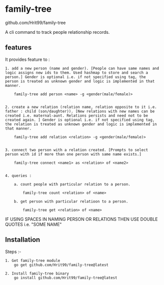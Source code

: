 # family-tree

github.com/Hrit99/family-tree

A cli command to track people relationship records.

## features

It provides feature to : 

    1. add a new person (name and gender). [People can have same names and logic assigns new ids to them. Used hashmap to store and search a person.] Gender is optional i.e. if not specified using tag, the person is treated as unknown gender and logic is implemented in that manner.

        family-tree add person <name> -g <gender(male/female)>


    2. create a new relation (relation name, relation opposite to it i.e. father : child (son/daughter)). [New relations with new names can be created i.e. maternal-aunt. Relations persists and need not to be created again. ] Gender is optional i.e. if not specified using tag, the relation is treated as unknown gender and logic is implemented in that manner.

        family-tree add relation <relation> -g <gender(male/female)>


    3. connect two person with a relation created. [Prompts to select person with id if more than one person with same name exists.]

        family-tree connect <name1> as <relation> of <name2>


    4. queries :

        a. count people with particular relation to a person.

            family-tree count <relation> of <name>
        
        b. get person with particular relatioon to a person.

            family-tree get <relation> of <name>



IF USING SPACES IN NAMING PERSON OR RELATIONS THEN USE DOUBLE QUOTES i.e. "SOME NAME"


## Installation

Steps :- 

    1. Get family-tree module
        go get github.com/Hrit99/family-tree@latest

    2. Install family-tree binary
        go install github.com/Hrit99/family-tree@latest